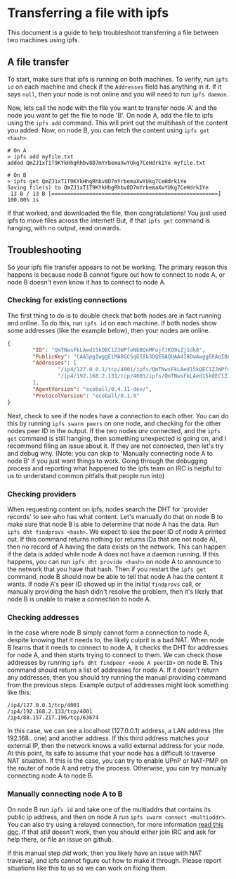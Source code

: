 # Transferring a file with ipfs
This document is a guide to help troubleshoot transferring a file between two
machines using ipfs.

## A file transfer
To start, make sure that ipfs is running on both machines. To verify, run `ipfs
id` on each machine and check if the `Addresses` field has anything in it. If
it says `null`, then your node is not online and you will need to run `ipfs
daemon`.

Now, lets call the node with the file you want to transfer node 'A' and the
node you want to get the file to node 'B'. On node A, add the file to ipfs
using the `ipfs add` command. This will print out the multihash of the content
you added. Now, on node B, you can fetch the content using `ipfs get <hash>`.

```
# On A
> ipfs add myfile.txt
added QmZJ1xT1T9KYkHhgRhbv8D7mYrbemaXwYUkg7CeHdrk1Ye myfile.txt

# On B
> ipfs get QmZJ1xT1T9KYkHhgRhbv8D7mYrbemaXwYUkg7CeHdrk1Ye
Saving file(s) to QmZJ1xT1T9KYkHhgRhbv8D7mYrbemaXwYUkg7CeHdrk1Ye
 13 B / 13 B [=====================================================] 100.00% 1s
 ```

If that worked, and downloaded the file, then congratulations! You just used
ipfs to move files across the internet! But, if that `ipfs get` command is
hanging, with no output, read onwards.

## Troubleshooting

So your ipfs file transfer appears to not be working. The primary reason this
happens is because node B cannot figure out how to connect to node A, or node B
doesn't even know it has to connect to node A. 

### Checking for existing connections 

The first thing to do is to double check that both nodes are in fact running
and online. To do this, run `ipfs id` on each machine. If both nodes show some
addresses (like the example below), then your nodes are online.

```json
{
        "ID": "QmTNwsFkLAed15kQEC1ZJWPfoNbBQnMFojfJKQ9sZj1dk8",
        "PublicKey": "CAASpgIwggEiMA0GCSqGSIb3DQEBAQUAA4IBDwAwggEKAoIBAQDZb6znj3LQZKP1+X81exf+vbnqNCMtHjZ5RKTCm7Fytnfe+AI1fhs9YbZdkgFkM1HLxmIOLQj2bMXPIGxUM+EnewN8tWurx4B3+lR/LWNwNYcCFL+jF2ltc6SE6BC8kMLEZd4zidOLPZ8lIRpd0x3qmsjhGefuRwrKeKlR4tQ3C76ziOms47uLdiVVkl5LyJ5+mn4rXOjNKt/oy2O4m1St7X7/yNt8qQgYsPfe/hCOywxCEIHEkqmil+vn7bu4RpAtsUzCcBDoLUIWuU3i6qfytD05hP8Clo+at+l//ctjMxylf3IQ5qyP+yfvazk+WHcsB0tWueEmiU5P2nfUUIR3AgMBAAE=",
        "Addresses": [
                "/ip4/127.0.0.1/tcp/4001/ipfs/QmTNwsFkLAed15kQEC1ZJWPfoNbBQnMFojfJKQ9sZj1dk8",
                "/ip4/192.168.2.131/tcp/4001/ipfs/QmTNwsFkLAed15kQEC1ZJWPfoNbBQnMFojfJKQ9sZj1dk8",
        ],
        "AgentVersion": "ecoball/0.4.11-dev/",
        "ProtocolVersion": "ecoball/0.1.0"
}
```

Next, check to see if the nodes have a connection to each other. You can do this
by running `ipfs swarm peers` on one node, and checking for the other nodes
peer ID in the output. If the two nodes *are* connected, and the `ipfs get`
command is still hanging, then something unexpected is going on, and I
recommend filing an issue about it. If they are not connected, then let's try
and debug why. (Note: you can skip to 'Manually connecting node A to node B' if
you just want things to work. Going through the debugging process and reporting
what happened to the ipfs team on IRC is helpful to us to understand common
pitfalls that people run into)

### Checking providers
When requesting content on ipfs, nodes search the DHT for 'provider records' to
see who has what content. Let's manually do that on node B to make sure that
node B is able to determine that node A has the data. Run `ipfs dht findprovs
<hash>`. We expect to see the peer ID of node A printed out. If this command
returns nothing (or returns IDs that are not node A), then no record of A
having the data exists on the network. This can happen if the data is added
while node A does not have a daemon running. If this happens, you can run `ipfs
dht provide <hash>` on node A to announce to the network that you have that
hash. Then if you restart the `ipfs get` command, node B should now be able
to tell that node A has the content it wants. If node A's peer ID showed up in
the initial `findprovs` call, or manually providing the hash didn't resolve the
problem, then it's likely that node B is unable to make a connection to node A.

### Checking addresses

In the case where node B simply cannot form a connection to node A, despite
knowing that it needs to, the likely culprit is a bad NAT. When node B learns
that it needs to connect to node A, it checks the DHT for addresses for node A,
and then starts trying to connect to them. We can check those addresses by
running `ipfs dht findpeer <node A peerID>` on node B. This command should
return a list of addresses for node A. If it doesn't return any addresses, then
you should try running the manual providing command from the previous steps. 
Example output of addresses might look something like this:

```
/ip4/127.0.0.1/tcp/4001
/ip4/192.168.2.133/tcp/4001
/ip4/88.157.217.196/tcp/63674
```

In this case, we can see a localhost (127.0.0.1) address, a LAN address (the
192.168.*.* one) and another address. If this third address matches your
external IP, then the network knows a valid external address for your node. At
this point, its safe to assume that your node has a difficult to traverse NAT
situation. If this is the case, you can try to enable UPnP or NAT-PMP on the
router of node A and retry the process. Otherwise, you can try manually
connecting node A to node B.

### Manually connecting node A to B 

On node B run `ipfs id` and take one of the multiaddrs that contains its public
ip address, and then on node A run `ipfs swarm connect <multiaddr>`.  You can
also try using a relayed connection, for more information [read this
doc](./experimental-features.md#circuit-relay). If that *still* doesn't work,
then you should either join IRC and ask for help there, or file an issue on
github.

If this manual step *did* work, then you likely have an issue with NAT
traversal, and ipfs cannot figure out how to make it through. Please report
situations like this to us so we can work on fixing them.
